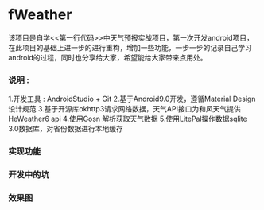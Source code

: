 # fWeather
该项目是自学<<第一行代码>>中天气预报实战项目，第一次开发android项目，在此项目的基础上进一步的进行重构，增加一些功能，一步一步的记录自己学习android的过程，同时也分享给大家，希望能给大家带来点用处。
### 说明 :
1.开发工具 : AndroidStudio + Git
2.基于Android9.0开发，遵循Material Design设计规范
3.基于开源库okhttp3请求网络数据，天气API接口为和风天气提供HeWeather6 api
4.使用Gosn 解析获取天气数据
5.使用LitePal操作数据sqlite 3.0数据库，对省份数据进行本地缓存
### 实现功能

### 开发中的坑

### 效果图

